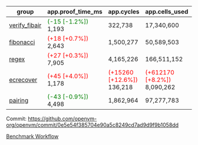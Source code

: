 | group | app.proof_time_ms | app.cycles | app.cells_used | leaf.proof_time_ms | leaf.cycles | leaf.cells_used |
| -- | -- | -- | -- | -- | -- | -- |
| [verify_fibair](https://github.com/openvm-org/openvm/blob/benchmark-results/benchmarks-pr/1747/verify_fibair-0e5e54f385704e90a5c8249cd7ad9d9f9b1058dd.md) |<span style='color: green'>(-15 [-1.2%])</span> 1,193 |  322,738 |  17,340,600 |- | - | - |
| [fibonacci](https://github.com/openvm-org/openvm/blob/benchmark-results/benchmarks-pr/1747/fibonacci-0e5e54f385704e90a5c8249cd7ad9d9f9b1058dd.md) |<span style='color: red'>(+18 [+0.7%])</span> 2,643 |  1,500,277 |  50,589,503 |- | - | - |
| [regex](https://github.com/openvm-org/openvm/blob/benchmark-results/benchmarks-pr/1747/regex-0e5e54f385704e90a5c8249cd7ad9d9f9b1058dd.md) |<span style='color: red'>(+27 [+0.3%])</span> 7,905 |  4,165,226 |  166,511,152 |- | - | - |
| [ecrecover](https://github.com/openvm-org/openvm/blob/benchmark-results/benchmarks-pr/1747/ecrecover-0e5e54f385704e90a5c8249cd7ad9d9f9b1058dd.md) |<span style='color: red'>(+45 [+4.0%])</span> 1,178 | <span style='color: red'>(+15260 [+12.6%])</span> 136,218 | <span style='color: red'>(+612170 [+8.2%])</span> 8,090,262 |- | - | - |
| [pairing](https://github.com/openvm-org/openvm/blob/benchmark-results/benchmarks-pr/1747/pairing-0e5e54f385704e90a5c8249cd7ad9d9f9b1058dd.md) |<span style='color: green'>(-43 [-0.9%])</span> 4,498 |  1,862,964 |  97,277,783 |- | - | - |


Commit: https://github.com/openvm-org/openvm/commit/0e5e54f385704e90a5c8249cd7ad9d9f9b1058dd

[Benchmark Workflow](https://github.com/openvm-org/openvm/actions/runs/15690112884)

